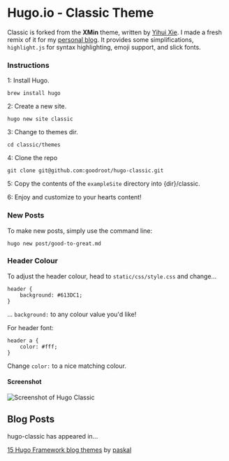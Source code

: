 # Hugo.io - Classic Theme

Classic is forked from the **XMin** theme, written by [Yihui Xie](https://yihui.name). I made a fresh remix of it for my [personal blog](https://goodroot.ca). It provides some simplifications, `highlight.js` for syntax highlighting, emoji support, and slick fonts.

### Instructions

1: Install Hugo.

```
brew install hugo
```

2: Create a new site.

```
hugo new site classic
```

3: Change to themes dir.

```
cd classic/themes
```

4: Clone the repo

```
git clone git@github.com:goodroot/hugo-classic.git
```

5: Copy the contents of the `exampleSite` directory into {dir}/classic.

6: Enjoy and customize to your hearts content!

### New Posts

To make new posts, simply use the command line:

```
hugo new post/good-to-great.md
```

### Header Colour

To adjust the header colour, head to `static/css/style.css` and change...

```
header {
    background: #613DC1;
}
```

... `background:` to any colour value you'd like!

For header font:

```
header a {
    color: #fff;
}
```

Change `color:` to a nice matching colour.

#### Screenshot

![Screenshot of Hugo Classic](https://github.com/goodroot/hugo-classic/raw/master/images/screenshot.png)

## Blog Posts

hugo-classic has appeared in...

[15 Hugo Framework blog themes](https://terrty.net/2018/15-hugo-framework-blog-themes/) by [paskal](https://github.com/paskal)
